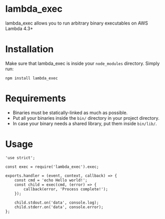 # lambda_exec
lambda_exec allows you to run arbitrary binary executables on AWS Lambda 4.3+

# Installation
Make sure that lambda_exec is inside your `node_modules` directory. Simply run:
```
npm install lambda_exec
```

# Requirements
- Binaries must be statically-linked as much as possible.
- Put all your binaries inside the `bin/` directory in your project directory.
- In case your binary needs a shared library, put them inside `bin/lib/`.

# Usage
```
'use strict';

const exec = require('lambda_exec').exec;

exports.handler = (event, context, callback) => {
    const cmd = 'echo Hello world!';
    const child = exec(cmd, (error) => {
        callback(error, 'Process complete!');
    });

    child.stdout.on('data', console.log);
    child.stderr.on('data', console.error);
};
```


